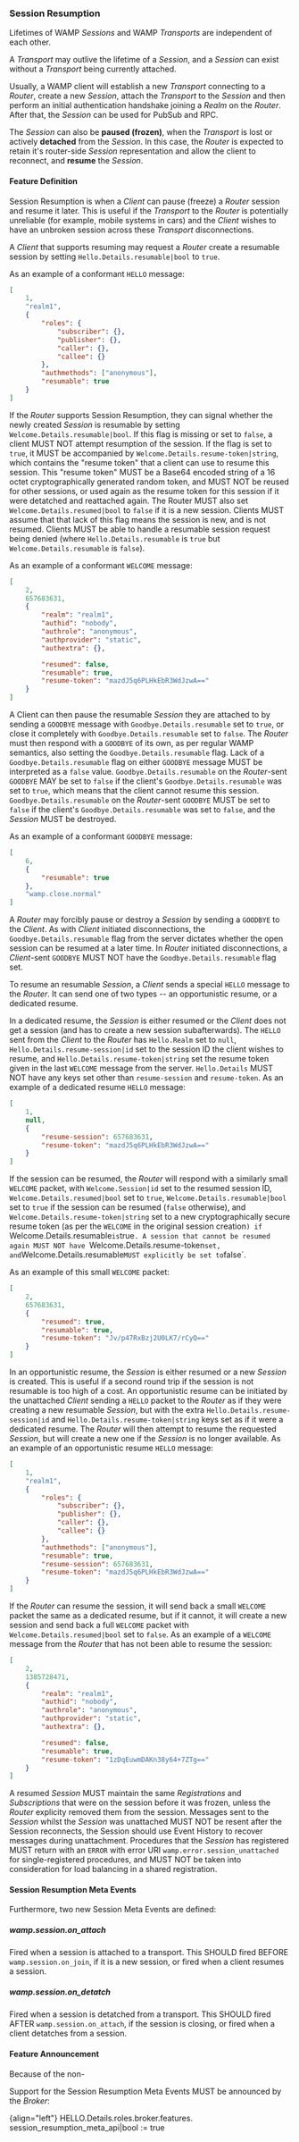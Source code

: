 ### Session Resumption

Lifetimes of WAMP *Sessions* and WAMP *Transports* are independent of each other.

A *Transport* may outlive the lifetime of a *Session*, and a *Session* can exist without a *Transport* being currently attached.

Usually, a WAMP client will establish a new *Transport* connecting to a *Router*, create a new *Session*, attach the *Transport* to the *Session* and then perform an initial authentication handshake joining a *Realm* on the *Router*. After that, the *Session* can be used for PubSub and RPC.

The *Session* can also be **paused (frozen)**, when the *Transport* is lost or actively **detached** from the *Session*. In this case, the *Router* is expected to retain it's router-side *Session* representation and allow the client to reconnect, and **resume** the *Session*.

#### Feature Definition

Session Resumption is when a *Client* can pause (freeze) a *Router* session and resume it later.
This is useful if the *Transport* to the *Router* is potentially unreliable (for example, mobile systems in cars) and the *Client* wishes to have an unbroken session across these *Transport* disconnections.

A *Client* that supports resuming may request a *Router* create a resumable session by setting `Hello.Details.resumable|bool` to `true`.

As an example of a conformant `HELLO` message:

```json
[
    1,
    "realm1",
    {
        "roles": {
            "subscriber": {},
            "publisher": {},
            "caller": {},
            "callee": {}
        },
        "authmethods": ["anonymous"],
        "resumable": true
    }
]
```

If the *Router* supports Session Resumption, they can signal whether the newly created *Session* is resumable by setting `Welcome.Details.resumable|bool`.
If this flag is missing or set to `false`, a client MUST NOT attempt resumption of the session.
If the flag is set to `true`, it MUST be accompanied by `Welcome.Details.resume-token|string`, which contains the "resume token" that a client can use to resume this session.
This "resume token" MUST be a Base64 encoded string of a 16 octet cryptographically generated random token, and MUST NOT be reused for other sessions, or used again as the resume token for this session if it were detatched and reattached again.
The Router MUST also set `Welcome.Details.resumed|bool` to `false` if it is a new session.
Clients MUST assume that that lack of this flag means the session is new, and is not resumed.
Clients MUST be able to handle a resumable session request being denied (where `Hello.Details.resumable` is `true` but `Welcome.Details.resumable` is `false`).

As an example of a conformant `WELCOME` message:

```json
[
    2,
    657683631,
    {
        "realm": "realm1",
        "authid": "nobody",
        "authrole": "anonymous",
        "authprovider": "static",
        "authextra": {},

        "resumed": false,
        "resumable": true,
        "resume-token": "mazdJ5q6PLHkEbR3WdJzwA=="
    }
]
```

A Client can then pause the resumable *Session* they are attached to by sending a `GOODBYE` message with `Goodbye.Details.resumable` set to `true`, or close it completely with `Goodbye.Details.resumable` set to `false`.
The *Router* must then respond with a `GOODBYE` of its own, as per regular WAMP semantics, also setting the `Goodbye.Details.resumable` flag.
Lack of a `Goodbye.Details.resumable` flag on either `GOODBYE` message MUST be interpreted as a `false` value.
`Goodbye.Details.resumable` on the *Router*-sent `GOODBYE` MAY be set to `false` if the client's `Goodbye.Details.resumable` was set to `true`, which means that the client cannot resume this session.
`Goodbye.Details.resumable` on the *Router*-sent `GOODBYE` MUST be set to `false` if the client's `Goodbye.Details.resumable` was set to `false`, and the *Session* MUST be destroyed.

As an example of a conformant `GOODBYE` message:

```json
[
    6,
    {
        "resumable": true
    },
    "wamp.close.normal"
]
```

A *Router* may forcibly pause or destroy a *Session* by sending a `GOODBYE` to the *Client*.
As with *Client* initiated disconnections, the `Goodbye.Details.resumable` flag from the server dictates whether the open session can be resumed at a later time.
In *Router* initiated disconnections, a *Client*-sent `GOODBYE` MUST NOT have the `Goodbye.Details.resumable` flag set.

To resume an resumable *Session*, a *Client* sends a special `HELLO` message to the *Router*.
It can send one of two types -- an opportunistic resume, or a dedicated resume.

In a dedicated resume, the *Session* is either resumed or the *Client* does not get a session (and has to create a new session subafterwards).
The `HELLO` sent from the *Client* to the *Router* has `Hello.Realm` set to `null`, `Hello.Details.resume-session|id` set to the session ID the client wishes to resume, and `Hello.Details.resume-token|string` set the resume token given in the last `WELCOME` message from the server.
`Hello.Details` MUST NOT have any keys set other than `resume-session` and `resume-token`.
As an example of a dedicated resume `HELLO` message:

```json
[
    1,
    null,
    {
        "resume-session": 657683631,
        "resume-token": "mazdJ5q6PLHkEbR3WdJzwA=="
    }
]
```

If the session can be resumed, the *Router* will respond with a similarly small `WELCOME` packet, with `Welcome.Session|id` set to the resumed session ID, `Welcome.Details.resumed|bool` set to `true`, `Welcome.Details.resumable|bool` set to `true` if the session can be resumed (`false` otherwise), and `Welcome.Details.resume-token|string` set to a new cryptographically secure resume token (as per the `WELCOME` in the original session creation`) if `Welcome.Details.resumable` is `true`.
A session that cannot be resumed again MUST NOT have `Welcome.Details.resume-token` set, and `Welcome.Details.resumable` MUST explicitly be set to `false`.

As an example of this small `WELCOME` packet:

```json
[
    2,
    657683631,
    {
        "resumed": true,
        "resumable": true,
        "resume-token": "Jv/p47RxBzj2U0LK7/rCyQ=="
    }
]
```

In an opportunistic resume, the *Session* is either resumed or a new *Session* is created.
This is useful if a second round trip if the session is not resumable is too high of a cost.
An opportunistic resume can be initiated by the unattached *Client* sending a `HELLO` packet to the *Router* as if they were creating a new resumable *Session*, but with the extra `Hello.Details.resume-session|id` and `Hello.Details.resume-token|string` keys set as if it were a dedicated resume.
The *Router* will then attempt to resume the requested *Session*, but will create a new one if the *Session* is no longer available.
As an example of an opportunistic resume `HELLO` message:

```json
[
    1,
    "realm1",
    {
        "roles": {
            "subscriber": {},
            "publisher": {},
            "caller": {},
            "callee": {}
        },
        "authmethods": ["anonymous"],
        "resumable": true,
        "resume-session": 657683631,
        "resume-token": "mazdJ5q6PLHkEbR3WdJzwA=="
    }
]
```

If the *Router* can resume the session, it will send back a small `WELCOME` packet the same as a dedicated resume, but if it cannot, it will create a new session and send back a full `WELCOME` packet with `Welcome.Details.resumed|bool` set to `false`.
As an example of a `WELCOME` message from the *Router* that has not been able to resume the session:

```json
[
    2,
    1385728471,
    {
        "realm": "realm1",
        "authid": "nobody",
        "authrole": "anonymous",
        "authprovider": "static",
        "authextra": {},

        "resumed": false,
        "resumable": true,
        "resume-token": "1zDqEuwmDAKn38y64+7ZTg=="
    }
]
```

A resumed *Session* MUST maintain the same *Registrations* and *Subscriptions* that were on the session before it was frozen, unless the *Router* explicity removed them from the session.
Messages sent to the *Session* whilst the *Session* was unattached MUST NOT be resent after the Session reconnects, the Session should use Event History to recover messages during unattachment.
Procedures that the *Session* has registered MUST return with an `ERROR` with error URI `wamp.error.session_unattached` for single-registered procedures, and MUST NOT be taken into consideration for load balancing in a shared registration.

#### Session Resumption Meta Events

Furthermore, two new Session Meta Events are defined:

##### wamp.session.on_attach

Fired when a session is attached to a transport.
This SHOULD fired BEFORE `wamp.session.on_join`, if it is a new session, or fired when a client resumes a session.


##### wamp.session.on_detatch

Fired when a session is detatched from a transport.
This SHOULD fired AFTER `wamp.session.on_attach`, if the session is closing, or fired when a client detatches from a session.




#### Feature Announcement

Because of the non-

Support for the Session Resumption Meta Events MUST be announced by the *Broker*:

{align="left"}
        HELLO.Details.roles.broker.features.
            session_resumption_meta_api|bool := true
